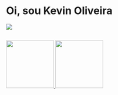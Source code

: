 # Oi, sou Kevin Oliveira

<!-- <div align="left">

<!-- Linkedin --> <a href="https://www.linkedin.com/in/kevinoliveira94/" target="_blank" rel="noopener noreferrer"><img src="https://img.shields.io/badge/-LinkedIn-%230077B5?style=for-the-badge&logo=linkedin&logoColor=white" target="_blank" rel="noopener noreferrer"></a>  <!-- Gmail --> <!-- <a href="mailto:" target="_blank" rel="noopener noreferrer"><img src="https://img.shields.io/badge/Gmail-D14836?style=for-the-badge&logo=gmail&logoColor=white" target="_blank" rel="noopener noreferrer"></a> --!>   <!-- Discord --> <!-- <a href="https://discord.gg/hDbUd9Zdtk" target="_blank" rel="noopener noreferrer"><img src="https://img.shields.io/badge/Discord-7289DA?style=for-the-badge&logo=discord&logoColor=white" target="_blank" rel="noopener noreferrer"></a>  -->  

##

</div> 

<!-- Commit and Used Languages -->

<div align="left">
  <a href="https://github.com/kevindexter22">
  <img height="130em" src="https://github-readme-stats.vercel.app/api/top-langs/?username=kevindexter22&layout=compact&langs_count=10&theme=dark"/>
  <img height="130em" src="https://github-readme-stats.vercel.app/api?username=kevindexter22&show_icons=true&theme=dark&include_all_commits=true&count_private=true"/>
 </div>
